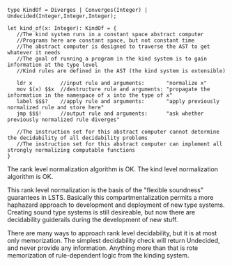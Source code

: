 ```lsts
type KindOf = Diverges | Converges(Integer) | Undecided(Integer,Integer,Integer); 

let kind_of(x: Integer): KindOf = {
   //The kind system runs in a constant space abstract computer
   //Programs here are constant space, but not constant time
   //The abstract computer is designed to traverse the AST to get whatever it needs
   //The goal of running a program in the kind system is to gain information at the type level
   //Kind rules are defined in the AST (the kind system is extensible)

   ldr x         //input rule and arguments:       "normalize x"
   mov $(x) $$x  //destructure rule and arguments: "propagate the information in the namespace of x into the type of x"
   label $$$?    //apply rule and arguments:       "apply previously normalized rule and store here"
   jmp $$$!      //output rule and arguments:      "ask whether previously normalized rule diverges"

   //The instruction set for this abstract computer cannot determine the decidability of all decidability problems
   //The instruction set for this abstract computer can implement all strongly normalizing computable functions
}
```

The rank level normalization algorithm is OK. The kind level normalization algorithm is OK.

This rank level normalization is the basis of the "flexible soundness" guarantees in LSTS.
Basically this compartmentalization permits a more haphazard approach to development and deployment of new type systems.
Creating sound type systems is still desireable, but now there are decidability guiderails during the development of new stuff.

There are many ways to approach rank level decidability, but it is at most only memorization.
The simplest decidability check will return Undecided, and never provide any information.
Anything more than that is rote memorization of rule-dependent logic from the kinding system.
